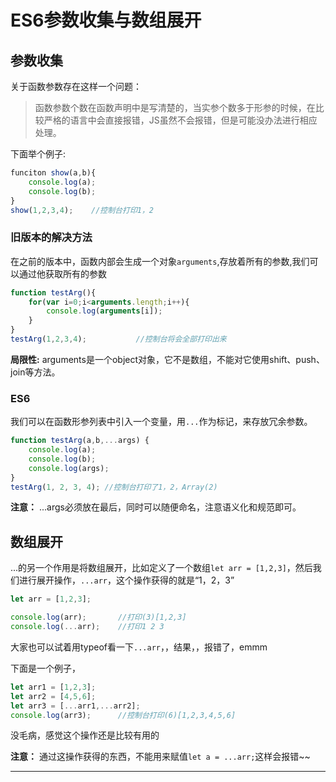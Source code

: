# ES6参数收集与数组展开
## 参数收集
关于函数参数存在这样一个问题：
> 函数参数个数在函数声明中是写清楚的，当实参个数多于形参的时候，在比较严格的语言中会直接报错，JS虽然不会报错，但是可能没办法进行相应处理。

下面举个例子:
```javascript
funciton show(a,b){
    console.log(a);
    console.log(b);
}
show(1,2,3,4);    //控制台打印1，2
```
### 旧版本的解决方法
在之前的版本中，函数内部会生成一个对象`arguments`,存放着所有的参数,我们可以通过他获取所有的参数
```js
function testArg(){
    for(var i=0;i<arguments.length;i++){    
        console.log(arguments[i]);
    }
}
testArg(1,2,3,4);           //控制台将会全部打印出来
```

**局限性:** arguments是一个object对象，它不是数组，不能对它使用shift、push、join等方法。

### ES6
我们可以在函数形参列表中引入一个变量，用`...`作为标记，来存放冗余参数。
```js
function testArg(a,b,...args) {
    console.log(a); 
    console.log(b);
    console.log(args);
}
testArg(1, 2, 3, 4); //控制台打印了1，2，Array(2)
```

**注意：** ...args必须放在最后，同时可以随便命名，注意语义化和规范即可。

## 数组展开 
...的另一个作用是将数组展开，比如定义了一个数组`let arr = [1,2,3]`，然后我们进行展开操作，`...arr`，这个操作获得的就是“1，2，3”
```js
let arr = [1,2,3];

console.log(arr);       //打印(3)[1,2,3]
console.log(...arr);    //打印1 2 3
```
大家也可以试着用typeof看一下`...arr`，，结果，，报错了，emmm

下面是一个例子，
```js
let arr1 = [1,2,3];
let arr2 = [4,5,6];
let arr3 = [...arr1,...arr2];
console.log(arr3);      //控制台打印(6)[1,2,3,4,5,6]
```
没毛病，感觉这个操作还是比较有用的

**注意：** 通过这操作获得的东西，不能用来赋值`let a = ...arr;`这样会报错~~

---